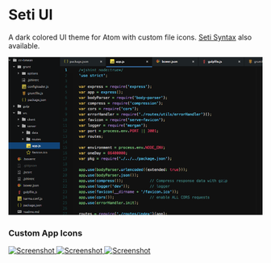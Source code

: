 # Seti UI

A dark colored UI theme for Atom with custom file icons. [Seti Syntax](https://github.com/jesseweed/seti-syntax) also available.

![Screenshot](https://github.com/jesseweed/seti-ui/raw/master/screenshot.png)


### Custom App Icons
[ ![Screenshot](https://github.com/jesseweed/seti-syntax/raw/master/_icons/circular/circular-128x128.png) ](_icons/circular/)
[ ![Screenshot](https://github.com/jesseweed/seti-syntax/raw/master/_icons/rounded/rounded-128x128.png) ](_icons/rounded/)
[ ![Screenshot](https://github.com/jesseweed/seti-syntax/raw/master/_icons/squared/squared-128x128.png) ](_icons/squared/)
